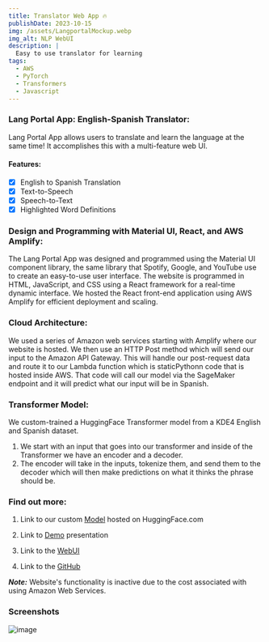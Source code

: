 ```yaml
---
title: Translator Web App 🔥
publishDate: 2023-10-15
img: /assets/LangportalMockup.webp
img_alt: NLP WebUI
description: |
  Easy to use translator for learning
tags:
  - AWS
  - PyTorch
  - Transformers
  - Javascript
---
```

### Lang Portal App: English-Spanish Translator:

Lang Portal App allows users to translate and learn the language at the same time! It accomplishes this with a multi-feature web UI.

#### Features:
- [x] English to Spanish Translation
- [x] Text-to-Speech
- [x] Speech-to-Text
- [x] Highlighted Word Definitions

### Design and Programming with Material UI, React, and AWS Amplify:

The Lang Portal App was designed and programmed using the Material UI component library, the same library that Spotify, Google, and YouTube use to create an easy-to-use user interface. The website is programmed in HTML, JavaScript, and CSS using a React framework for a real-time dynamic interface. We hosted the React front-end application using AWS Amplify for efficient deployment and scaling.

### Cloud Architecture:

We used a series of Amazon web services starting with Amplify where our website is hosted. We then use an HTTP Post method which will send our input to the Amazon API Gateway. This will handle our post-request data and route it to our Lambda function which is staticPythonn code that is hosted inside AWS. That code will call our model via the SageMaker endpoint and it will predict what our input will be in Spanish.

### Transformer Model:
We custom-trained a HuggingFace Transformer model from a KDE4 English and Spanish dataset.

1. We start with an input that goes into our transformer and inside of the Transformer we have an encoder and a decoder. 
2. The encoder will take in the inputs, tokenize them, and send them to the decoder which will then make predictions on what it thinks the phrase should be. 

### Find out more:

1. Link to our custom [Model](https://huggingface.co/zainnaved/marian-finetuned-kde4-en-to-es) hosted on HuggingFace.com

2. Link to [Demo](https://www.youtube.com/live/HAyAWdbnM7g?si=lzKCAhY4GJ7BqgQJ&t=10296) presentation

3. Link to the [WebUI](https://bluestarburst.github.io/LangPortal/)

4. Link to the [GitHub](https://github.com/BlueStarBurst/LangPortal)

***Note:*** Website's functionality is inactive due to the cost associated with using Amazon Web Services.

### Screenshots
![image](https://github.com/BlueStarBurst/LangPortal/assets/78242653/6447b447-1446-453b-9896-f753da7ccb14)